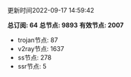 更新时间2022-09-17 14:59:42

**总订阅: 64**
**总节点: 9893**
**有效节点: 2007**
- trojan节点: 87
- v2ray节点: 1637
- ss节点: 278
- ssr节点: 5

